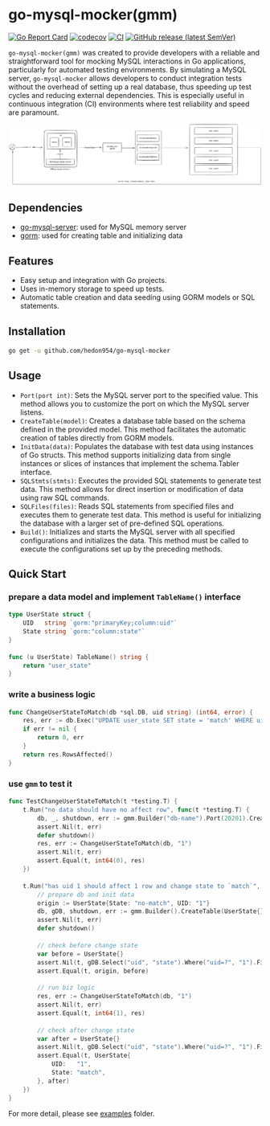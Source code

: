 # go-mysql-mocker(gmm)

[![Go Report Card](https://goreportcard.com/badge/github.com/hedon954/go-mysql-mocker)](https://goreportcard.com/report/github.com/hedon954/go-mysql-mocker)
[![codecov](https://codecov.io/gh/hedon954/go-mysql-mocker/graph/badge.svg?token=RtwHYWTrso)](https://codecov.io/gh/hedon954/go-mysql-mocker)
[![CI](https://github.com/hedon954/go-mysql-mocker/workflows/build/badge.svg)](https://github.com/hedon954/go-mysql-mocker/actions)
[![GitHub release (latest SemVer)](https://img.shields.io/github/v/release/hedon954/go-mysql-mocker?sort=semver)](https://github.com/hedon954/go-mysql-mocker/releases)


`go-mysql-mocker(gmm)` was created to provide developers with a reliable and straightforward tool for mocking MySQL interactions in Go applications, particularly for automated testing environments. By simulating a MySQL server, `go-mysql-mocker` allows developers to conduct integration tests without the overhead of setting up a real database, thus speeding up test cycles and reducing external dependencies. This is especially useful in continuous integration (CI) environments where test reliability and speed are paramount.

![architecture](./design/img/architecture.png)

## Dependencies

- [go-mysql-server](https://github.com/dolthub/go-mysql-server): used for MySQL memory server
- [gorm](https://github.com/go-gorm/gorm): used for creating table and initializing data

## Features

- Easy setup and integration with Go projects.
- Uses in-memory storage to speed up tests.
- Automatic table creation and data seeding using GORM models or SQL statements.

## Installation

```bash
go get -u github.com/hedon954/go-mysql-mocker
```

## Usage

- `Port(port int)`: Sets the MySQL server port to the specified value. This method allows you to customize the port on which the MySQL server listens.
- `CreateTable(model)`: Creates a database table based on the schema defined in the provided model. This method facilitates the automatic creation of tables directly from GORM models.
- `InitData(data)`: Populates the database with test data using instances of Go structs. This method supports initializing data from single instances or slices of instances that implement the schema.Tabler interface.
- `SQLStmts(stmts)`: Executes the provided SQL statements to generate test data. This method allows for direct insertion or modification of data using raw SQL commands.
- `SQLFiles(files)`: Reads SQL statements from specified files and executes them to generate test data. This method is useful for initializing the database with a larger set of pre-defined SQL operations.
- `Build()`: Initializes and starts the MySQL server with all specified configurations and initializes the data. This method must be called to execute the configurations set up by the preceding methods.


## Quick Start

### prepare a data model and implement `TableName()` interface
```go
type UserState struct {
	UID   string `gorm:"primaryKey;column:uid"`
	State string `gorm:"column:state"`
}

func (u UserState) TableName() string {
	return "user_state"
}
```

### write a business logic
```go
func ChangeUserStateToMatch(db *sql.DB, uid string) (int64, error) {
	res, err := db.Exec("UPDATE user_state SET state = 'match' WHERE uid = ?", uid)
	if err != nil {
		return 0, err
	}
	return res.RowsAffected()
}
```

### use `gmm` to test it
```go
func TestChangeUserStateToMatch(t *testing.T) {
	t.Run("no data should have no affect row", func(t *testing.T) {
		db, _, shutdown, err := gmm.Builder("db-name").Port(20201).CreateTable(UserState{}).Build()
		assert.Nil(t, err)
		defer shutdown()
		res, err := ChangeUserStateToMatch(db, "1")
		assert.Nil(t, err)
		assert.Equal(t, int64(0), res)
	})

	t.Run("has uid 1 should affect 1 row and change state to `match`", func(t *testing.T) {
		// prepare db and init data
		origin := UserState{State: "no-match", UID: "1"}
		db, gDB, shutdown, err := gmm.Builder().CreateTable(UserState{}).InitData(&origin).Build()
		assert.Nil(t, err)
		defer shutdown()

		// check before change state
		var before = UserState{}
		assert.Nil(t, gDB.Select("uid", "state").Where("uid=?", "1").Find(&before).Error)
		assert.Equal(t, origin, before)

		// run biz logic
		res, err := ChangeUserStateToMatch(db, "1")
		assert.Nil(t, err)
		assert.Equal(t, int64(1), res)

		// check after change state
		var after = UserState{}
		assert.Nil(t, gDB.Select("uid", "state").Where("uid=?", "1").Find(&after).Error)
		assert.Equal(t, UserState{
			UID:   "1",
			State: "match",
		}, after)
	})
}
```

For more detail, please see [examples](./examples) folder.
